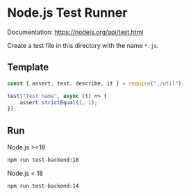 # Node.js Test Runner

Documentation: https://nodejs.org/api/test.html

Create a test file in this directory with the name `*.js`.

## Template

```js
const { assert, test, describe, it } = require("./util");

test("Test name", async (t) => {
    assert.strictEqual(1, 1);
});
```

## Run

Node.js >=18

```bash
npm run test-backend:18
```

Node.js < 18

```bash
npm run test-backend:14
```
